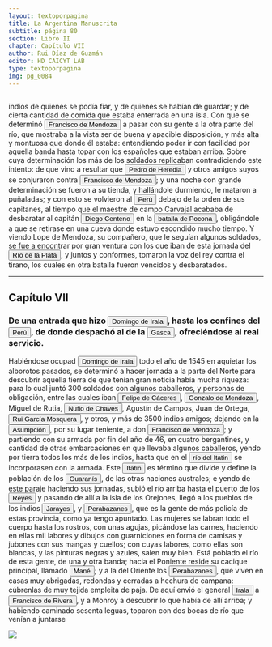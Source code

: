 ```yaml
---
layout: textoporpagina
title: La Argentina Manuscrita
subtitle: página 80
section: Libro II
chapter: Capítulo VII
author: Rui Díaz de Guzmán
editor: HD CAICYT LAB
type: textoporpagina
img: pg_0084
---
```

<div class="row">
    <div class="column">
<p>indios de quienes se podía fiar, y de quienes se habían de guardar; y de cierta cantidad de comida que estaba enterrada en una isla. Con que se determinó <button class="balloon" data-balloon-pos="up" data-balloon-length="large" data-balloon="Don Francisco de Mendoza (n. 1515-1547), capitán de la caballería. Sus actuaciones incluyen haber mediado entre Domingo de Irala y Ruiz Galán en 1537 y 1539, participado en la represión del levantamiento de cacique guarambarense Aracaré y ser parte de la facción de Domingo de Irala contra la de Cabeza de Vaca en 1545. De hecho, sirvió como teniente de gobernador bajo su administración cuando Irala condujo una entrada al Chaco en 1547. En esta circunstancia, los partidarios de Cabeza de Vaca recusaron su nombramiento y tras haber instaurado a Diego de Abreu como gobernador, ejecutaron a Mendoza.">Francisco de Mendoza</button> a pasar con su gente a la otra parte del río, que mostraba a la vista ser de buena y apacible disposición, y más alta y montuosa que donde él estaba: entendiendo poder ir con facilidad por aquella banda hasta topar con los españoles que estaban arriba. Sobre cuya determinación los más de los soldados replicaban contradiciendo este intento: de que vino a resultar que <button class="balloon" data-balloon-pos="up" data-balloon-length="large" data-balloon="Acompaña a Diego de Rojas a Tucumán. Mata a Francisco de Mendoza, y vuelve al Perú.">Pedro de Heredia</button> y otros amigos suyos se conjuraron contra <button class="balloon" data-balloon-pos="up" data-balloon-length="large" data-balloon="Don Francisco de Mendoza (n. 1515-1547), capitán de la caballería. Sus actuaciones incluyen haber mediado entre Domingo de Irala y Ruiz Galán en 1537 y 1539, participado en la represión del levantamiento de cacique guarambarense Aracaré y ser parte de la facción de Domingo de Irala contra la de Cabeza de Vaca en 1545. De hecho, sirvió como teniente de gobernador bajo su administración cuando Irala condujo una entrada al Chaco en 1547. En esta circunstancia, los partidarios de Cabeza de Vaca recusaron su nombramiento y tras haber instaurado a Diego de Abreu como gobernador, ejecutaron a Mendoza.">Francisco de Mendoza</button>; y una noche con grande determinación se fueron a su tienda, y hallándole durmiendo, le mataron a puñaladas; y con esto se volvieron al <a href="https://recogito.pelagios.org/document/wzqxhk0h3vpikm/part/1/edit#7d7a08e7-0585-4f9f-9daa-0d863a0fc248" target="_blank"><button class="balloon" data-balloon-pos="up" data-balloon-length="large" data-balloon="Entendido como virreinato del Perú.">Perú</button></a> debajo de la orden de sus capitanes, al tiempo que el maestre de campo Carvajal acababa de desbaratar al capitán <button class="balloon" data-balloon-pos="up" data-balloon-length="large" data-balloon="Diego Centeno (Ciudad Rodrigo, 1516 - Potosí, 1549) fue un conquistador español que participó en la conquista del Perú y en las guerras civiles entre los conquistadores. A lo largo de toda su carrera se mantuvo fiel a la Corona española. Organizó en el sur del Perú la resistencia contra la rebelión de Gonzalo Pizarro, aunque fue derrotado en la sangrienta batalla de Huarina, Pocona. Se sumó luego a las tropas del Pacificador Pedro de La Gasca, y estuvo en la batalla de Jaquijahuana donde fueron derrotados los gonzalistas (1548). Como premio a su lealtad fue nombrado Gobernador del Paraguay, cargo que renunció sin haberlo asumido. Falleció poco después, posiblemente envenenado. Quedó en el recuerdo no solo por su inquebrantable lealtad a la Corona, sino por la afabilidad de su trato y la caballerosidad que demostró para con todos, en particular hacia los indios, quienes le tuvieron gran estima.">Diego Centeno</button> en la <a href="https://recogito.pelagios.org/document/wzqxhk0h3vpikm/part/1/edit#54160d51-5173-49f9-8127-f621d3861199" target="_blank"><button class="balloon" data-balloon-pos="up" data-balloon-length="large" data-balloon="Pocona. Lugar donde fue derrotado Centeno. La batalla de que habla el autor fue dada en las orillas de la famosa laguna de Titicaca, en un paraje llamado Huarina, que es el nombre por el que se le designa; y no de Pocona, que es un pueblito del departamento de Mizque, a cerca de 40 leguas de Chuquisaca. Centeno, que estaba enfermo, se hizo llevar en una hamaca, como el Mariscal de Sajonia en la batalla de Fontenoi. Pero el general de Luis XV alcanzó la victoria, y Centeno salió derrotado. Este suceso tuvo lugar el día 20 de Octubre de 1547, y el día 10 de abril del año siguiente, el que triunfó en Huarina, fue batido y ajusticiado en Saksa-huana. Pocconi, en la lengua quecchua corresponde a &quot;madurar, o estar maduro&quot;.">batalla de Pocona</button></a>, obligándole a que se retirase en una cueva donde estuvo escondido mucho tiempo. Y viendo Lope de Mendoza, su compañero, que le seguían algunos soldados, se fue a encontrar por gran ventura con los que iban de esta jornada del <a href="https://recogito.pelagios.org/document/wzqxhk0h3vpikm/part/1/edit#0066bc22-2610-47ea-8cb4-b433e5dbc038" target="_blank"><button class="balloon" data-balloon-pos="up" data-balloon-length="large" data-balloon="Refiere a la Provincia del Río de la Plata, un espacio creado a partir de las capitulaciones que firmó el primer adelantado Pedro de Mendoza con Carlos I en 1534.La misma limitaba al norte con los territorios otorgados a Diego de Almagro, ocupando una franja que se extendería entre el Mar del Sur y el Mar Océano Austral. La exploración y ocupación efectiva del terreno delimitarían el espacio de la provincia del Río de la Plata al sector atlántico y específicamente, al eje fluvial Paraná-Plata">Río de la Plata</button></a>, y juntos y conformes, tomaron la voz del rey contra el tirano, los cuales en otra batalla fueron vencidos y desbaratados.</p><hr><h2>Capítulo VII</h2><h3>De una entrada que hizo <button class="balloon" data-balloon-pos="up" data-balloon-length="large" data-balloon="Domingo Martínez de Irala (Vergara de la Hermandad de Guipúzcoa, Corona de Castilla, 1509 - Asunción del Paraguay, Virreinato del Perú, 3 de octubre de 1556) fue un conquistador, explorador y colonizador español que como lugarteniente de Juan de Ayolas quien lo nombrara interinamente hasta que regresara como teniente de gobernador de La Candelaria en 1537, luego lo sería de hecho, y posteriormente elegido por el pueblo según real cédula, como teniente de gobernador general de Asunción.Ocupó tres veces el cargo de gobernador interino del Río de la Plata y del Paraguay, en los períodos de 1539 a 1542, de 1544 hasta 1548 y por último desde 1549. El emperador Carlos V lo nombraría definitivamente como titular en el cargo gubernamental en el año 1555, que lo ostentaría hasta su fallecimiento.En 1543 fundó en el Chaco Boreal el Puerto de los Reyes, a orillas del río Paraguay y del pantano de los Jarayes, sobre las costas de la laguna La Gaiba. Avellaneda, Mercedes; Perusset, Macarena, &quot;Irala, el primer estratega del Plata&quot;, en Historia Paraguaya. Anuario de la Academia Paraguaya de la Historia, vol. XLVI, 2006, pp. 319-363.Lafuente Machain, Ricardo, El gobernador Domingo de Irala, Asunción, Academia Paraguaya de la Historia, 2005 [1939].">Domingo de Irala</button>, hasta los confines del <a href="https://recogito.pelagios.org/document/wzqxhk0h3vpikm/part/1/edit#6fa27060-60d4-4790-8216-a9d24723ee8b" target="_blank"><button class="balloon" data-balloon-pos="up" data-balloon-length="large" data-balloon="Entendido como virreinato del Perú.">Perú</button></a>, de donde despachó al de la <button class="balloon" data-balloon-pos="up" data-balloon-length="large" data-balloon="Pedro de la Gasca o bien Pedro Lagasca (Navarregadilla de Ávila, Corona de Castilla, agosto de 1493 – Sigüenza de Guadalajara, Corona de España, 13 de noviembre de 1567) era un sacerdote, funcionario, diplomático y militar español del siglo XVI que fue nombrado caballero de la Orden de Santiago y consejero del Tribunal del Santo Oficio. Fue designado en 1546 como presidente de la Real Audiencia de Lima con la misión de acabar con la rebelión de Gonzalo Pizarro en el Virreinato del Perú, cumpliendo cabalmente su cometido, y ha pasado a la historia con el apelativo de Pacificador. Hizo luego un ordenamiento general del territorio y culminó su brillante carrera como obispo de Palencia desde 1550 y luego de Sigüenza desde 1561 hasta su fallecimiento.">Gasca</button>, ofreciéndose al real servicio.</h3><p>Habiéndose ocupad <button class="balloon" data-balloon-pos="up" data-balloon-length="large" data-balloon="Domingo Martínez de Irala (Vergara de la Hermandad de Guipúzcoa, Corona de Castilla, 1509 - Asunción del Paraguay, Virreinato del Perú, 3 de octubre de 1556) fue un conquistador, explorador y colonizador español que como lugarteniente de Juan de Ayolas quien lo nombrara interinamente hasta que regresara como teniente de gobernador de La Candelaria en 1537, luego lo sería de hecho, y posteriormente elegido por el pueblo según real cédula, como teniente de gobernador general de Asunción.Ocupó tres veces el cargo de gobernador interino del Río de la Plata y del Paraguay, en los períodos de 1539 a 1542, de 1544 hasta 1548 y por último desde 1549. El emperador Carlos V lo nombraría definitivamente como titular en el cargo gubernamental en el año 1555, que lo ostentaría hasta su fallecimiento.En 1543 fundó en el Chaco Boreal el Puerto de los Reyes, a orillas del río Paraguay y del pantano de los Jarayes, sobre las costas de la laguna La Gaiba. Avellaneda, Mercedes; Perusset, Macarena, &quot;Irala, el primer estratega del Plata&quot;, en Historia Paraguaya. Anuario de la Academia Paraguaya de la Historia, vol. XLVI, 2006, pp. 319-363.Lafuente Machain, Ricardo, El gobernador Domingo de Irala, Asunción, Academia Paraguaya de la Historia, 2005 [1939].">Domingo de Irala</button> todo el año de 1545 en aquietar los alborotos pasados, se determinó a hacer jornada a la parte del Norte para descubrir aquella tierra de que tenían gran noticia había mucha riqueza: para lo cual juntó 300 soldados con algunos caballeros, y personas de obligación, entre las cuales iban <button class="balloon" data-balloon-pos="up" data-balloon-length="large" data-balloon="Felipe de Cáceres (n. Madrid, ca. 1538) fueun conquistador, explorador y colonizador español.Se desempeñó como gobernador interino del Ríode la Plata y del Paraguay, con sede en Asunción,entre el 11 de diciembre de 1568 hasta el 14 dejulio de 1572.">Felipe de Cáceres</button>, <button class="balloon" data-balloon-pos="up" data-balloon-length="large" data-balloon="Gonzalo de Mendoza nace en Baeza entre 1511-1515. Muere el 21 de julio de 1558. Parte para el Nuevo Mundo desde el puerto de Sanlúcar de Barrameda en 1535, en la nao capitana La Magdalena, con Pedro de Mendoza, Adelantado del Río de la Plata. Co-fundador de la ciudad de Asunción, en Paraguay, en 1537. Participó como elector en la creación de su cabildo y regimiento, a la vieja usanza de los de las ciudades de Castilla. Participó, entre muchas, en la expedición que, en 1547, partiendo de Asunción para la Sierra de la Plata de los Mayas, abrió el camino hasta el Perú. Fue Gobernador del Río de la Plata tras la muerte de Domingo de Irala, en 1556.">Gonzalo de Mendoza</button>, Miguel de Rutia, <button class="balloon" data-balloon-pos="up" data-balloon-length="large" data-balloon="Ñuflo de Chaves o menos conocido como Nufrio de Chávez (Cáceres de la Extremadura leonesa, Corona de España, 1518 – aldea Mitimi de la laguna de los Xarayes, gobernación de Santa Cruz de la Sierra del Virreinato del Perú, 3 de octubre de 1568) era un explorador y conquistador español, conocido por sus exploraciones del actual territorio del Paraguay y la zona suroriental de la actual Bolivia y por haber fundado la ciudad de Santa Cruz de la Sierra en 1561. Fue el continuador de la política colonizadora de Domingo Martínez de Irala.Su actividad permitió extender la colonización por esas regiones. Fue el primer hombre que atravesó el continente, partiendo del Atlántico al Pacífico, para lograr la conquista del centro de América meridional. Su temprana muerte no supuso la interrupción de la actividad conquistadora de todo el territorio que hoy conforma esa extensa comarca, porque su legado quedó en las gentes de la vieja ciudad, quienes extendieron su cultura por todo lo que hoy se conoce como el Oriente Boliviano.">Nuflo de Chaves</button>, Agustín de Campos, Juan de Ortega, <button class="balloon" data-balloon-pos="up" data-balloon-length="large" data-balloon="Navegante y colonizador español nacido en 1501. Viajó en compañía de Sebastián Caboto. Recorrió el territorio del Paraguay y los términos vecinos y se hizo de grandes riquezas.  Descubrió un gran rio al que llamó Rio de Plata, nombre con que se conoce actualmente y pensó que era el paso para llegar al Gran Mar que estaba al otro lado del extenso territorio: el Oceano Pacífico.">Rui García Mosquera</button>, y otros, y más de 3500 indios amigos; dejando en la <a href="https://recogito.pelagios.org/document/wzqxhk0h3vpikm/part/1/edit#82c53700-12aa-46bf-acfd-746496c3f45f" target="_blank"><button class="balloon" data-balloon-pos="up" data-balloon-length="large" data-balloon="Es Asunción del Paraguay.">Asumpción</button></a>, por su lugar teniente, a don <button class="balloon" data-balloon-pos="up" data-balloon-length="large" data-balloon="Don Francisco de Mendoza (n. 1515-1547), capitán de la caballería. Sus actuaciones incluyen haber mediado entre Domingo de Irala y Ruiz Galán en 1537 y 1539, participado en la represión del levantamiento de cacique guarambarense Aracaré y ser parte de la facción de Domingo de Irala contra la de Cabeza de Vaca en 1545. De hecho, sirvió como teniente de gobernador bajo su administración cuando Irala condujo una entrada al Chaco en 1547. En esta circunstancia, los partidarios de Cabeza de Vaca recusaron su nombramiento y tras haber instaurado a Diego de Abreu como gobernador, ejecutaron a Mendoza.">Francisco de Mendoza</button>; y partiendo con su armada por fin del año de 46, en cuatro bergantines, y cantidad de otras embarcaciones en que llevaba algunos caballeros, yendo por tierra todos los más de los indios, hasta que en el <a href="https://recogito.pelagios.org/document/wzqxhk0h3vpikm/part/1/edit#70e7dab8-a8de-4d98-8a01-a4e73d452824" target="_blank"><button class="balloon" data-balloon-pos="up" data-balloon-length="large" data-balloon="Itatin. Río que divide los Guaranís de las demás naciones australes. Este río se forma en la cordillera de Amambay, y se pierde en el río Paraguay, al norte del Pan de Azúcar. Azara en sus mapas le da el nombre de Río Blanco, que no corresponde a la palabra guaraní, cuya significación es más bien campo pedregoso. Pero el río ha tomado el nombre del país a que pertenece. Por lo que dice el autor, este río demarcaba el territorio de los Guaranís al norte, y los separaba de los Xarayes u Orejones, cuyo origen era distinto. Esta indicación nos parece exacta, aunque nos falten datos positivos para confirmarla.">río del Itatin</button></a> se incorporasen con la armada. Este <a href="https://recogito.pelagios.org/document/wzqxhk0h3vpikm/part/1/edit#2bc00f4c-1981-4de5-ac8a-aaddb87a3946" target="_blank"><button class="balloon" data-balloon-pos="up" data-balloon-length="large" data-balloon="Itatin. Río que divide los Guaranís de las demás naciones australes. Este río se forma en la cordillera de Amambay, y se pierde en el río Paraguay, al norte del Pan de Azúcar. Azara en sus mapas le da el nombre de Río Blanco, que no corresponde a la palabra guaraní, cuya significación es más bien campo pedregoso. Pero el río ha tomado el nombre del país a que pertenece. Por lo que dice el autor, este río demarcaba el territorio de los Guaranís al norte, y los separaba de los Xarayes u Orejones, cuyo origen era distinto. Esta indicación nos parece exacta, aunque nos falten datos positivos para confirmarla.">Itatin</button></a> es término que divide y define la población de los <button class="balloon" data-balloon-pos="up" data-balloon-length="large" data-balloon="Refiere a Los guaraníes o avá, según su autodenominación étnica original (que significa &quot;ser humano&quot;), son un grupo de pueblos indígenas suramericanos que se ubican geográficamente en Paraguay, noreste de Argentina (en ciertas zonas de provincias de la Región del Litoral),​ sur y suroeste de Brasil (en los estados de Río Grande del Sur, Santa Catarina, Paraná y Mato Grosso del Sur) y sureste de Bolivia (en los departamentos de Tarija, Santa Cruz y Chuquisaca) y norte de Uruguay.El muy ">Guaranís</button>, de las otras naciones australes; e yendo de este paraje haciendo sus jornadas, subió el río arriba hasta el puerto de los <button class="balloon" data-balloon-pos="up" data-balloon-length="large" data-balloon="Puerto establecido sobre el río Paraguay en los límtes meridionales del Gran Pantanal, sobre la entrada del río Cuiabá.">Reyes</button> y pasando de allí a la isla de los Orejones, llegó a los pueblos de los indios <button class="balloon" data-balloon-pos="up" data-balloon-length="large" data-balloon="Xarayes o Jarayes. Los guató, una sociedad nativa que habitaba el Gran Pantanal, eran habitualmente referidos en las fuentes coloniales como Xarajes. Indios del Perú, a 60 leguas arriba de la isla de los Orejones. Gente muy dócil, poblada sobre el río Paraguay; se divide en Perabazanes y Maneses.">Jarayes</button>, y <button class="balloon" data-balloon-pos="up" data-balloon-length="large" data-balloon="Perabazane. Parcialidad de los Xarajes-Guató. Indios Xarayes, del lado de Xere, del Perú. Las mujeres se labran el cuerpo y el rostro con agujas. Vivían en casas muy abrigadas, redondas y cerradas a modo de campanas.">Perabazanes</button>, que es la gente de más policía de estas provincia, como ya tengo apuntado. Las mujeres se labran todo el cuerpo hasta los rostros, con unas agujas, picándose las carnes, haciendo en ellas mil labores y dibujos con guarniciones en forma de camisas y jubones con sus mangas y cuellos; con cuyas labores, como ellas son blancas, y las pinturas negras y azules, salen muy bien. Está poblado el río de esta gente, de una y otra banda; hacia el Poniente reside su cacique principal, llamado <button class="balloon" data-balloon-pos="up" data-balloon-length="large" data-balloon="Manés. En la lengua de los Xarayes, quiere decir Señor. Nombre que los Portugueses dan a su cacique. Nombre de un cacique de los Xarayes. El sentido que da el autor a este nombre no corresponde al que tiene en el idioma guaraní, en que mané es&quot;flojo&quot;. Pero es probable que los Xarayes hablasen otro idioma, por ser un pueblo intermedio entre los Guaranís y los Peruanos.">Mané</button>; y a la del Oriente los <button class="balloon" data-balloon-pos="up" data-balloon-length="large" data-balloon="Perabazane. Parcialidad de los Xarajes-Guató. Indios Xarayes, del lado de Xere, del Perú. Las mujeres se labran el cuerpo y el rostro con agujas. Vivían en casas muy abrigadas, redondas y cerradas a modo de campanas.">Perabazanes</button>, que viven en casas muy abrigadas, redondas y cerradas a hechura de campana: cúbrenlas de muy tejida empleita de paja. De aquí envió el general <button class="balloon" data-balloon-pos="up" data-balloon-length="large" data-balloon="Domingo Martínez de Irala (Vergara de la Hermandad de Guipúzcoa, Corona de Castilla, 1509 - Asunción del Paraguay, Virreinato del Perú, 3 de octubre de 1556) fue un conquistador, explorador y colonizador español que como lugarteniente de Juan de Ayolas quien lo nombrara interinamente hasta que regresara como teniente de gobernador de La Candelaria en 1537, luego lo sería de hecho, y posteriormente elegido por el pueblo según real cédula, como teniente de gobernador general de Asunción.Ocupó tres veces el cargo de gobernador interino del Río de la Plata y del Paraguay, en los períodos de 1539 a 1542, de 1544 hasta 1548 y por último desde 1549. El emperador Carlos V lo nombraría definitivamente como titular en el cargo gubernamental en el año 1555, que lo ostentaría hasta su fallecimiento.En 1543 fundó en el Chaco Boreal el Puerto de los Reyes, a orillas del río Paraguay y del pantano de los Jarayes, sobre las costas de la laguna La Gaiba. Avellaneda, Mercedes; Perusset, Macarena, &quot;Irala, el primer estratega del Plata&quot;, en Historia Paraguaya. Anuario de la Academia Paraguaya de la Historia, vol. XLVI, 2006, pp. 319-363.Lafuente Machain, Ricardo, El gobernador Domingo de Irala, Asunción, Academia Paraguaya de la Historia, 2005 [1939].">Irala</button> a <button class="balloon" data-balloon-pos="up" data-balloon-length="large" data-balloon="Rivera (Francisco). Va a descubrir el Marañón: pelea con los Timbús; vuelve a dar cuenta de su expedición.">Francisco de Rivera</button>, y a Monroy a descubrir lo que había de allí arriba; y habiendo caminado sesenta leguas, toparon con dos bocas de río que venían a juntarse </p></div>

<div class="column">
<a href="{{site.baseurl}}/assets/img/argentina_manuscrita/{{page.img}}.jpg"><img src="{{site.baseurl}}/assets/img/argentina_manuscrita/{{page.img}}.jpg"></a>
</div>
</div>